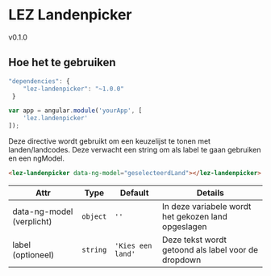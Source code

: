 # LEZ Landenpicker

v0.1.0

## Hoe het te gebruiken

```javascript
"dependencies": {
	"lez-landenpicker": "~1.0.0"
 }
```
```javascript
var app = angular.module('yourApp', [
    'lez.landenpicker'
]);
```

Deze directive wordt gebruikt om een keuzelijst te tonen met landen/landcodes.
Deze verwacht een string om als label te gaan gebruiken en een ngModel.

```html
<lez-landenpicker data-ng-model="geselecteerdLand"></lez-landenpicker>
```

Attr | Type | Default | Details
--- | --- | --- | ---
data-ng-model (verplicht) | `object` | `''` | In deze variabele wordt het gekozen land opgeslagen
label (optioneel) | `string` | `'Kies een land'` | Deze tekst wordt getoond als label voor de dropdown